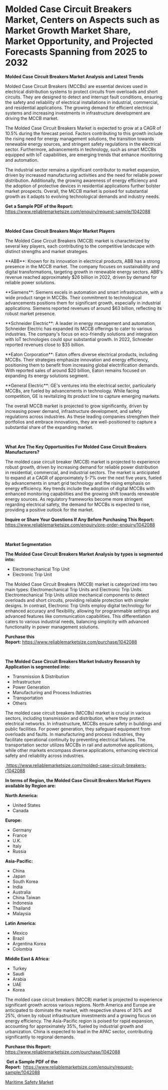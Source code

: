 <p><h1>Molded Case Circuit Breakers Market, Centers on Aspects such as Market Growth Market Share, Market Opportunity, and Projected Forecasts Spanning from 2025 to 2032</h1></p><p><strong>Molded Case Circuit Breakers Market Analysis and Latest Trends</strong></p>
<p><p>Molded Case Circuit Breakers (MCCBs) are essential devices used in electrical distribution systems to protect circuits from overloads and short circuits. They are designed to detect and interrupt fault conditions, ensuring the safety and reliability of electrical installations in industrial, commercial, and residential applications. The growing demand for efficient electrical systems and increasing investments in infrastructure development are driving the MCCB market.</p><p>The Molded Case Circuit Breakers Market is expected to grow at a CAGR of 10.5% during the forecast period. Factors contributing to this growth include the rising need for energy management solutions, the transition towards renewable energy sources, and stringent safety regulations in the electrical sector. Furthermore, advancements in technology, such as smart MCCBs equipped with IoT capabilities, are emerging trends that enhance monitoring and automation.</p><p>The industrial sector remains a significant contributor to market expansion, driven by increased manufacturing activities and the need for reliable power distribution. Additionally, the growing awareness of energy efficiency and the adoption of protective devices in residential applications further bolster market prospects. Overall, the MCCB market is poised for substantial growth as it adapts to evolving technological demands and industry needs.</p></p>
<p><strong>Get a Sample PDF of the Report:&nbsp;</strong> <a href="https://www.reliablemarketsize.com/enquiry/request-sample/1042088?utm_campaign=2635&utm_medium=2&utm_source=Github&utm_content=ia&utm_term=23022025&utm_id=molded-case-circuit-breakers">https://www.reliablemarketsize.com/enquiry/request-sample/1042088</a></p>
<p>&nbsp;</p>
<p><strong>Molded Case Circuit Breakers Major Market Players</strong></p>
<p><p>The Molded Case Circuit Breakers (MCCB) market is characterized by several key players, each contributing to the competitive landscape with distinct strengths and market strategies.</p><p>**ABB**: Known for its innovation in electrical products, ABB has a strong presence in the MCCB market. The company focuses on sustainability and digital transformations, targeting growth in renewable energy sectors. ABB's revenue reached approximately $26 billion in 2022, driven by demand for reliable power solutions.</p><p>**Siemens**: Siemens excels in automation and smart infrastructure, with a wide product range in MCCBs. Their commitment to technological advancements positions them for significant growth, especially in industrial applications. Siemens reported revenues of around $63 billion, reflecting its robust market presence.</p><p>**Schneider Electric**: A leader in energy management and automation, Schneider Electric has expanded its MCCB offerings to cater to various industries. The company's focus on eco-friendly solutions and integration with IoT technologies could spur substantial growth. In 2022, Schneider reported revenues close to $35 billion.</p><p>**Eaton Corporation**: Eaton offers diverse electrical products, including MCCBs. Their strategies emphasize innovation and energy efficiency, positioning them to benefit from increasing global electrification demands. With reported sales of around $20 billion, Eaton remains focused on expanding its energy solutions segment.</p><p>**General Electric**: GE's ventures into the electrical sector, particularly MCCBs, are fueled by advancements in technology. While facing competition, GE is revitalizing its product line to capture emerging markets. </p><p>The overall MCCB market is projected to grow significantly, driven by increasing power demand, infrastructure development, and safety regulations across industries. As these leading companies strengthen their portfolios and embrace innovations, they are well-positioned to capture a substantial share of the expanding market.</p></p>
<p>&nbsp;</p>
<p><strong>What Are The Key Opportunities For Molded Case Circuit Breakers Manufacturers?</strong></p>
<p><p>The molded case circuit breaker (MCCB) market is projected to experience robust growth, driven by increasing demand for reliable power distribution in residential, commercial, and industrial sectors. The market is anticipated to expand at a CAGR of approximately 5-7% over the next five years, fueled by advancements in smart grid technology and the rising emphasis on energy efficiency. Key trends include the adoption of digital MCCBs with enhanced monitoring capabilities and the growing shift towards renewable energy sources. As regulatory frameworks become more stringent regarding electrical safety, the demand for MCCBs is expected to rise, providing a positive outlook for the market.</p></p>
<p><strong>Inquire or Share Your Questions If Any Before Purchasing This Report:</strong> <a href="https://www.reliablemarketsize.com/enquiry/pre-order-enquiry/1042088?utm_campaign=2635&utm_medium=2&utm_source=Github&utm_content=ia&utm_term=23022025&utm_id=molded-case-circuit-breakers">https://www.reliablemarketsize.com/enquiry/pre-order-enquiry/1042088</a></p>
<p>&nbsp;</p>
<p><strong>Market Segmentation</strong></p>
<p><strong>The Molded Case Circuit Breakers Market Analysis by types is segmented into:</strong></p>
<p><ul><li>Electromechanical Trip Unit</li><li>Electronic Trip Unit</li></ul></p>
<p><p>The Molded Case Circuit Breakers (MCCB) market is categorized into two main types: Electromechanical Trip Units and Electronic Trip Units. Electromechanical Trip Units utilize mechanical components to detect overloads and short circuits, providing reliable protection with simpler designs. In contrast, Electronic Trip Units employ digital technology for enhanced accuracy and flexibility, allowing for programmable settings and advanced features like communication capabilities. This differentiation caters to various industrial needs, balancing simplicity with advanced functionality in power management solutions.</p></p>
<p><strong>Purchase this Report:&nbsp;</strong><a href="https://www.reliablemarketsize.com/purchase/1042088?utm_campaign=2635&utm_medium=2&utm_source=Github&utm_content=ia&utm_term=23022025&utm_id=molded-case-circuit-breakers">https://www.reliablemarketsize.com/purchase/1042088</a></p>
<p>&nbsp;</p>
<p><strong>The Molded Case Circuit Breakers Market Industry Research by Application is segmented into:</strong></p>
<p><ul><li>Transmission & Distribution</li><li>Infrastructure</li><li>Power Generation</li><li>Manufacturing and Process Industries</li><li>Transportation</li><li>Others</li></ul></p>
<p><p>The molded case circuit breakers (MCCBs) market is crucial in various sectors, including transmission and distribution, where they protect electrical networks. In infrastructure, MCCBs ensure safety in buildings and public facilities. For power generation, they safeguard equipment from overloads and faults. In manufacturing and process industries, they facilitate operational continuity by preventing electrical failures. The transportation sector utilizes MCCBs in rail and automotive applications, while other markets encompass diverse applications, enhancing electrical safety and reliability across industries.</p></p>
<p><a href="https://www.reliablemarketsize.com/molded-case-circuit-breakers-r1042088?utm_campaign=2635&utm_medium=2&utm_source=Github&utm_content=ia&utm_term=23022025&utm_id=molded-case-circuit-breakers">&nbsp;https://www.reliablemarketsize.com/molded-case-circuit-breakers-r1042088</a></p>
<p><strong>In terms of Region, the Molded Case Circuit Breakers Market Players available by Region are:</strong></p>
<p>
    <p> <strong> North America: </strong>
        <ul>
            <li>United States</li>
            <li>Canada</li>
        </ul>
        </p> 
    <p> <strong> Europe: </strong>
        <ul>
            <li>Germany</li>
            <li>France</li>
            <li>U.K.</li>
            <li>Italy</li>
            <li>Russia</li>
        </ul>
        </p> 
    <p> <strong> Asia-Pacific: </strong>
        <ul>
            <li>China</li>
            <li>Japan</li>
            <li>South Korea</li>
            <li>India</li>
            <li>Australia</li>
            <li>China Taiwan</li>
            <li>Indonesia</li>
            <li>Thailand</li>
            <li>Malaysia</li>
        </ul>
        </p> 
    <p> <strong> Latin America: </strong>
        <ul>
            <li>Mexico</li>
            <li>Brazil</li>
            <li>Argentina Korea</li>
            <li>Colombia</li>
        </ul>
        </p> 
    <p> <strong> Middle East & Africa: </strong>
        <ul>
            <li>Turkey</li>
            <li>Saudi</li>
            <li>Arabia</li>
            <li>UAE</li>
            <li>Korea</li>
        </ul>
    </p>
    </p>
<p><p>The molded case circuit breakers (MCCB) market is projected to experience significant growth across various regions. North America and Europe are anticipated to dominate the market, with respective shares of 30% and 25%, driven by robust infrastructure investments and a growing focus on energy efficiency. The Asia-Pacific region is poised for rapid expansion, accounting for approximately 35%, fueled by industrial growth and urbanization. China is expected to lead in the APAC sector, contributing significantly to regional demands.</p></p>
<p><strong>Purchase this Report: </strong><a href="https://www.reliablemarketsize.com/purchase/1042088?utm_campaign=2635&utm_medium=2&utm_source=Github&utm_content=ia&utm_term=23022025&utm_id=molded-case-circuit-breakers">https://www.reliablemarketsize.com/purchase/1042088</a></p>
<p>&nbsp;<strong>Get a Sample PDF of the Report:&nbsp;&nbsp;</strong><a href="https://www.reliablemarketsize.com/enquiry/request-sample/1042088?utm_campaign=2635&utm_medium=2&utm_source=Github&utm_content=ia&utm_term=23022025&utm_id=molded-case-circuit-breakers">https://www.reliablemarketsize.com/enquiry/request-sample/1042088</a></p>
<p><strong></strong></p>
<p><p><a href="https://github.com/iroldilom/Market-Research-Report-List-1/blob/main/maritime-safety-market.md?utm_campaign=2635&utm_medium=2&utm_source=Github&utm_content=ia&utm_term=23022025&utm_id=molded-case-circuit-breakers">Maritime Safety Market</a></p></p>